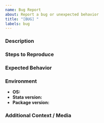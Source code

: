 ```yaml
---
name: Bug Report
about: Report a bug or unexpected behavior
title: "[BUG] "
labels: bug
---
```


### Description

### Steps to Reproduce

### Expected Behavior

### Environment

- **OS:**
- **Stata version:**
- **Package version:**

### Additional Context / Media
